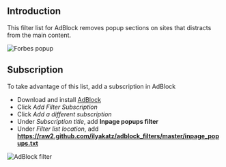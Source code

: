 ## Introduction

This filter list for AdBlock removes popup sections on sites that distracts from the main content.

![Forbes popup](https://api.monosnap.com/image/download?id=Aa6Tu1yZU07BNuNEb4V9BWQjc0pn4M)

## Subscription

To take advantage of this list, add a subscription in AdBlock

* Download and install [AdBlock](https://adblockplus.org)
* Click _Add Filter Subscription_
* Click _Add a different subscription_
* Under _Subscription title_, add **Inpage popups filter**
* Under _Filter list location_, add **https://raw2.github.com/ilyakatz/adblock_filters/master/inpage_popups.txt**


![AdBlock filter](https://api.monosnap.com/image/download?id=QARaHsApdaKkiLKjBMRCuuEaGONMen)
